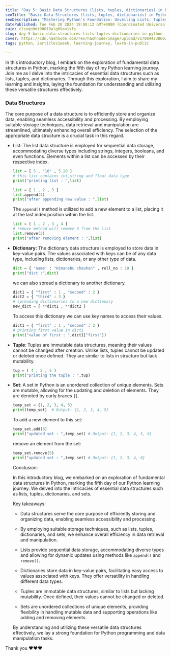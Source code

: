 ```yaml
---
title: "Day 5: Basic Data Structures (lists, tuples, dictionaries) in Python"
seoTitle: "Basic Data Structures (lists, tuples, dictionaries) in Python"
seoDescription: "Mastering Python's Foundation: Unveiling Lists, Tuples, and Dictionaries"
datePublished: Tue Feb 20 2024 19:08:12 GMT+0000 (Coordinated Universal Time)
cuid: clsuqn9nt00010alg69an1sfs
slug: day-5-basic-data-structures-lists-tuples-dictionaries-in-python
cover: https://cdn.hashnode.com/res/hashnode/image/upload/v1708442386023/ce0e1c0c-a217-4319-a39d-a5015fa4787e.png
tags: python, 2articles1week, learning-journey, learn-in-public

---
```


In this introductory blog, I embark on the exploration of fundamental data structures in Python, marking the fifth day of my Python learning journey. Join me as I delve into the intricacies of essential data structures such as lists, tuples, and dictionaries. Through this exploration, I aim to share my learning and insights, laying the foundation for understanding and utilizing these versatile structures effectively.

### Data Structures

The core purpose of a data structure is to efficiently store and organize data, enabling seamless accessibility and processing. By employing suitable storage techniques, data retrieval and manipulation are streamlined, ultimately enhancing overall efficiency. The selection of the appropriate data structure is a crucial task in this regard.

* List: The list data structure is employed for sequential data storage, accommodating diverse types including strings, integers, booleans, and even functions. Elements within a list can be accessed by their respective index.
    
    ```python
    list = [ 5 , "10" , 5.20 ] 
    # this list contains int,string and float data type
    print("printing list : ",list)
    ```
    
    ```python
    list = [ 1 , 2 , 3 ]
    list.append(4)
    print("after appending new value : ",list)
    ```
    
    The `append()` method is utilized to add a new element to a list, placing it at the last index position within the list.
    
    ```python
    list = [ 1 , 2 , 3 , 4 ]
    # remove method will remove 3 from the list
    list.remove(3)
    print("after removing element : ",list)
    ```
    
* **Dictionary:** The dictionary data structure is employed to store data in key-value pairs. The values associated with keys can be of any data type, including lists, dictionaries, or any other type of data.
    
    ```python
    dict = { 'name' : "Himanshu chauhan" , roll_no : 10 }
    print("dict :",dict)
    ```
    
    we can also spread a dictionary to another dictionary.
    
    ```python
    dict1 = { "first" : 1 , "second" : 2 }
    dict2 = { "third" : 3 }
    # spreading dictionaries to a new dictionary
    new_dict = { **dict1 , **dict2 }
    ```
    
    To access this dictionary we can use key names to access their values.
    
    ```python
    dict1 = { "first" : 1 , "second" : 2 }
    # printing first value in dict1
    print("value of first : ",dict1["first"])
    ```
    
* **Tuple**: Tuples are immutable data structures, meaning their values cannot be changed after creation. Unlike lists, tuples cannot be updated or deleted once defined. They are similar to lists in structure but lack mutability.
    
    ```python
    tup = ( 4 , 5 , 5 )
    print("printing the tuple : ",tup)
    ```
    
* **Set**: A set in Python is an unordered collection of unique elements. Sets are mutable, allowing for the updating and deletion of elements. They are denoted by curly braces `{}`.
    
    ```python
    temp_set = {1, 2, 3, 4, 5}
    print(temp_set)  # Output: {1, 2, 3, 4, 5}
    ```
    
    To add a new element to this set:
    
    ```python
    temp_set.add(6)
    print("updated set : ",temp_set) # Output: {1, 2, 3, 4, 5, 6}
    ```
    
    remove an element from the set:
    
    ```python
    temp_set.remove(5)
    print("updated set : ",temp_set) # Output: {1, 2, 3, 4, 6}
    ```
    
    Conclusion:
    
    In this introductory blog, we embarked on an exploration of fundamental data structures in Python, marking the fifth day of our Python learning journey. We delved into the intricacies of essential data structures such as lists, tuples, dictionaries, and sets.
    
    Key takeaways:
    
    * Data structures serve the core purpose of efficiently storing and organizing data, enabling seamless accessibility and processing.
        
    * By employing suitable storage techniques, such as lists, tuples, dictionaries, and sets, we enhance overall efficiency in data retrieval and manipulation.
        
    * Lists provide sequential data storage, accommodating diverse types and allowing for dynamic updates using methods like `append()` and `remove()`.
        
    * Dictionaries store data in key-value pairs, facilitating easy access to values associated with keys. They offer versatility in handling different data types.
        
    * Tuples are immutable data structures, similar to lists but lacking mutability. Once defined, their values cannot be changed or deleted.
        
    * Sets are unordered collections of unique elements, providing flexibility in handling mutable data and supporting operations like adding and removing elements.
        
    
    By understanding and utilizing these versatile data structures effectively, we lay a strong foundation for Python programming and data manipulation tasks.
    

Thank you ❤️❤️❤️